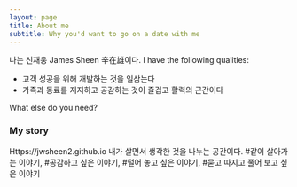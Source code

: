 ```yaml
---
layout: page
title: About me
subtitle: Why you'd want to go on a date with me
---
```


나는 신재웅 James Sheen 辛在雄이다. I have the following qualities:

- 고객 성공을 위해 개발하는 것을 일삼는다 
- 가족과 동료를 지지하고 공감하는 것이 즐겁고 활력의 근간이다

What else do you need?

### My story

Https://jwsheen2.github.io
내가 살면서 생각한 것을 나누는 공간이다. 
#같이 살아가는 이야기, #공감하고 싶은 이야기, #털어 놓고 싶은 이야기, #묻고 따지고 풀어 보고 싶은 이야기
